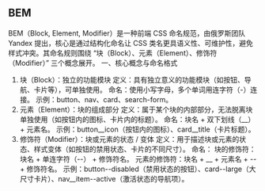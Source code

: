 ## BEM
BEM（Block, Element, Modifier）是一种前端 CSS 命名规范，由俄罗斯团队 Yandex 提出，核心是通过结构化命名让 CSS 类名更具语义性、可维护性，避免样式冲突。其命名规则围绕 “块（Block）、元素（Element）、修饰符（Modifier）” 三个概念展开。
一、核心概念与命名格式
1. 块（Block）：独立的功能模块
定义：具有独立意义的功能模块（如按钮、导航、卡片等），可单独使用。
命名：使用小写字母，多个单词用连字符（-）连接。
示例：button、nav、card、search-form。
2. 元素（Element）：块的组成部分
定义：属于某个块的内部部分，无法脱离块单独使用（如按钮内的图标、卡片内的标题）。
命名：块名 + 双下划线（__） + 元素名。
示例：button__icon（按钮内的图标）、card__title（卡片标题）。
3. 修饰符（Modifier）：块或元素的状态 / 变体
定义：用于描述块或元素的状态、样式变体（如按钮的禁用状态、卡片的不同尺寸）。
命名：
块的修饰符：块名 + 单连字符（--） + 修饰符名。
元素的修饰符：块名 + __ + 元素名 + -- + 修饰符名。
示例：button--disabled（禁用状态的按钮）、card--large（大尺寸卡片）、nav__item--active（激活状态的导航项）。

